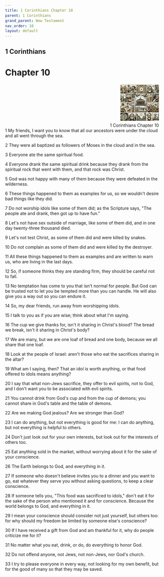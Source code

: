 ```yaml
---
title: 1 Corinthians Chapter 10
parent: 1 Corinthians
grand_parent: New Testament
nav_order: 10
layout: default
---
```


## 1 Corinthians

# Chapter 10

<div style="clear: both; text-align: right;">
    <img src="/assets/Image/1 Corinthians/500/10.jpg" alt="1 Corinthians Chapter 10" class="chapter-image" style="max-width: 25%; height: auto;"/>
    <figcaption style="font-size: 14px;">1 Corinthians Chapter 10</figcaption>
</div>
1 My friends, I want you to know that all our ancestors were under the cloud and all went through the sea.

2 They were all baptized as followers of Moses in the cloud and in the sea.

3 Everyone ate the same spiritual food.

4 Everyone drank the same spiritual drink because they drank from the spiritual rock that went with them, and that rock was Christ.

5 God was not happy with many of them because they were defeated in the wilderness.

6 These things happened to them as examples for us, so we wouldn't desire bad things like they did.

7 Do not worship idols like some of them did; as the Scripture says, "The people ate and drank, then got up to have fun."

8 Let's not have sex outside of marriage, like some of them did, and in one day twenty-three thousand died.

9 Let's not test Christ, as some of them did and were killed by snakes.

10 Do not complain as some of them did and were killed by the destroyer.

11 All these things happened to them as examples and are written to warn us, who are living in the last days.

12 So, if someone thinks they are standing firm, they should be careful not to fall.

13 No temptation has come to you that isn't normal for people. But God can be trusted not to let you be tempted more than you can handle. He will also give you a way out so you can endure it.

14 So, my dear friends, run away from worshipping idols.

15 I talk to you as if you are wise; think about what I'm saying.

16 The cup we give thanks for, isn't it sharing in Christ's blood? The bread we break, isn't it sharing in Christ's body?

17 We are many, but we are one loaf of bread and one body, because we all share that one loaf.

18 Look at the people of Israel: aren't those who eat the sacrifices sharing in the altar?

19 What am I saying, then? That an idol is worth anything, or that food offered to idols means anything?

20 I say that what non-Jews sacrifice, they offer to evil spirits, not to God, and I don't want you to be associated with evil spirits.

21 You cannot drink from God's cup and from the cup of demons; you cannot share in God's table and the table of demons.

22 Are we making God jealous? Are we stronger than God?

23 I can do anything, but not everything is good for me: I can do anything, but not everything is helpful to others.

24 Don't just look out for your own interests, but look out for the interests of others too.

25 Eat anything sold in the market, without worrying about it for the sake of your conscience.

26 The Earth belongs to God, and everything in it.

27 If someone who doesn't believe invites you to a dinner and you want to go, eat whatever they serve you without asking questions, to keep a clear conscience.

28 If someone tells you, "This food was sacrificed to idols," don't eat it for the sake of the person who mentioned it and for conscience. Because the world belongs to God, and everything in it.

29 I mean your conscience should consider not just yourself, but others too: for why should my freedom be limited by someone else's conscience?

30 If I have received a gift from God and am thankful for it, why do people criticize me for it?

31 No matter what you eat, drink, or do, do everything to honor God.

32 Do not offend anyone, not Jews, not non-Jews, nor God's church.

33 I try to please everyone in every way, not looking for my own benefit, but for the good of many so that they may be saved.


